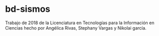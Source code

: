 # bd-sismos
Trabajo de 2018 de la Licenciatura en Tecnologías para la Información en Ciencias hecho por Angélica Rivas, Stephany Vargas y Nikolai garcía.
